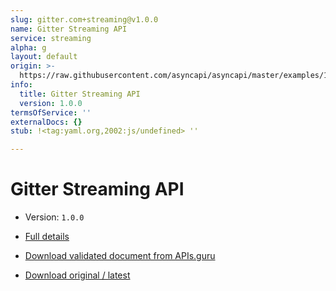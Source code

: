 ```yaml
---
slug: gitter.com+streaming@v1.0.0
name: Gitter Streaming API
service: streaming
alpha: g
layout: default
origin: >-
  https://raw.githubusercontent.com/asyncapi/asyncapi/master/examples/1.2.0/gitter-streaming.yml
info:
  title: Gitter Streaming API
  version: 1.0.0
termsOfService: ''
externalDocs: {}
stub: !<tag:yaml.org,2002:js/undefined> ''

---
```

# Gitter Streaming API

* Version: `1.0.0`
* [Full details](../html/gitter.com+streaming@v1.0.0.html)





* [Download validated document from APIs.guru](https://raw.githubusercontent.com/APIs-guru/asyncapi-directory/master/docs/APIs/gitter.com%2Bstreaming%40v1.0.0.yaml)
* [Download original / latest](https://raw.githubusercontent.com/asyncapi/asyncapi/master/examples/1.2.0/gitter-streaming.yml)

<script type="application/ld+json">
{
  "@context": "http://schema.org/",
  "@type": "WebAPI",

  "documentation": "",

  "name": "Gitter Streaming API"
}
</script>

